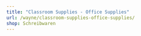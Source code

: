 ```yaml
---
title: "Classroom Supplies - Office Supplies"
url: /wayne/classroom-supplies-office-supplies/
shop: Schreibwaren
---
```

